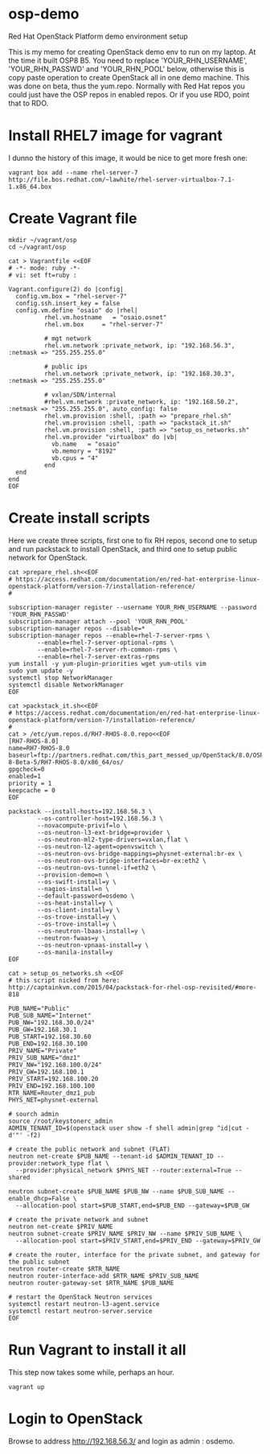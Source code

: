 # osp-demo
Red Hat OpenStack Platform demo environment setup 

This is my memo for creating OpenStack demo env to run on my laptop. At the time it built  OSP8 B5. You need to replace 'YOUR_RHN_USERNAME', 'YOUR_RHN_PASSWD' and 'YOUR_RHN_POOL' below, otherwise this is copy paste operation to create OpenStack all in one demo machine. This was done on beta, thus the yum.repo. Normally with Red Hat repos you could just have the OSP repos in enabled repos. Or if you use RDO, point that to RDO.



# Install RHEL7 image for vagrant
I dunno the history of this image, it would be nice to get more fresh one:

```
vagrant box add --name rhel-server-7 http://file.bos.redhat.com/~lawhite/rhel-server-virtualbox-7.1-1.x86_64.box
```

# Create Vagrant file

```
mkdir ~/vagrant/osp
cd ~/vagrant/osp

cat > Vagrantfile <<EOF
# -*- mode: ruby -*-
# vi: set ft=ruby :

Vagrant.configure(2) do |config|
  config.vm.box = "rhel-server-7"
  config.ssh.insert_key = false
  config.vm.define "osaio" do |rhel|
          rhel.vm.hostname   = "osaio.osnet"
          rhel.vm.box     = "rhel-server-7"

          # mgt network
          rhel.vm.network :private_network, ip: "192.168.56.3", :netmask => "255.255.255.0"

          # public ips
          rhel.vm.network :private_network, ip: "192.168.30.3", :netmask => "255.255.255.0"

          # vxlan/SDN/internal
          #rhel.vm.network :private_network, ip: "192.168.50.2", :netmask => "255.255.255.0", auto_config: false
          rhel.vm.provision :shell, :path => "prepare_rhel.sh"
          rhel.vm.provision :shell, :path => "packstack_it.sh"
          rhel.vm.provision :shell, :path => "setup_os_networks.sh"
          rhel.vm.provider "virtualbox" do |vb|
            vb.name   = "osaio"
            vb.memory = "8192"
            vb.cpus = "4"
          end
  end
end
EOF
```


# Create install scripts

Here we create three scripts, first one to fix RH repos, second one to setup and run packstack to install OpenStack, and third one to setup public network for OpenStack.

```
cat >prepare_rhel.sh<<EOF
# https://access.redhat.com/documentation/en/red-hat-enterprise-linux-openstack-platform/version-7/installation-reference/
#

subscription-manager register --username YOUR_RHN_USERNAME --password 'YOUR_RHN_PASSWD'
subscription-manager attach --pool 'YOUR_RHN_POOL'
subscription-manager repos --disable=*
subscription-manager repos --enable=rhel-7-server-rpms \
        --enable=rhel-7-server-optional-rpms \
        --enable=rhel-7-server-rh-common-rpms \
        --enable=rhel-7-server-extras-rpms
yum install -y yum-plugin-priorities wget yum-utils vim
sudo yum update -y
systemctl stop NetworkManager
systemctl disable NetworkManager
EOF
```

```
cat >packstack_it.sh<<EOF
# https://access.redhat.com/documentation/en/red-hat-enterprise-linux-openstack-platform/version-7/installation-reference/
#
cat > /etc/yum.repos.d/RH7-RHOS-8.0.repo<<EOF
[RH7-RHOS-8.0]
name=RH7-RHOS-8.0
baseurl=ftp://partners.redhat.com/this_part_messed_up/OpenStack/8.0/OSP-8-Beta-5/RH7-RHOS-8.0/x86_64/os/
gpgcheck=0
enabled=1
priority = 1
keepcache = 0
EOF

packstack --install-hosts=192.168.56.3 \
        --os-controller-host=192.168.56.3 \
        --novacompute-privif=lo \
        --os-neutron-l3-ext-bridge=provider \
        --os-neutron-ml2-type-drivers=vxlan,flat \
        --os-neutron-l2-agent=openvswitch \
        --os-neutron-ovs-bridge-mappings=physnet-external:br-ex \
        --os-neutron-ovs-bridge-interfaces=br-ex:eth2 \
        --os-neutron-ovs-tunnel-if=eth2 \
        --provision-demo=n \
        --os-swift-install=y \
        --nagios-install=n \
        --default-password=osdemo \
        --os-heat-install=y \
        --os-client-install=y \
        --os-trove-install=y \
        --os-trove-install=y \
        --os-neutron-lbaas-install=y \
        --neutron-fwaas=y \
        --os-neutron-vpnaas-install=y \
        --os-manila-install=y
EOF
```

```
cat > setup_os_networks.sh <<EOF
# this script nicked from here: http://captainkvm.com/2015/04/packstack-for-rhel-osp-revisited/#more-818

PUB_NAME="Public"
PUB_SUB_NAME="Internet"
PUB_NW="192.168.30.0/24"
PUB_GW=192.168.30.1
PUB_START=192.168.30.60
PUB_END=192.168.30.100
PRIV_NAME="Private"
PRIV_SUB_NAME="dmz1"
PRIV_NW="192.168.100.0/24"
PRIV_GW=192.168.100.1
PRIV_START=192.168.100.20
PRIV_END=192.168.100.100
RTR_NAME=Router_dmz1_pub
PHYS_NET=physnet-external

# sourch admin
source /root/keystonerc_admin
ADMIN_TENANT_ID=$(openstack user show -f shell admin|grep ^id|cut -d'"' -f2)

# create the public network and subnet (FLAT)
neutron net-create $PUB_NAME --tenant-id $ADMIN_TENANT_ID --provider:network_type flat \
  --provider:physical_network $PHYS_NET --router:external=True --shared

neutron subnet-create $PUB_NAME $PUB_NW --name $PUB_SUB_NAME --enable_dhcp=False \
  --allocation-pool start=$PUB_START,end=$PUB_END --gateway=$PUB_GW

# create the private network and subnet
neutron net-create $PRIV_NAME
neutron subnet-create $PRIV_NAME $PRIV_NW --name $PRIV_SUB_NAME \
  --allocation-pool start=$PRIV_START,end=$PRIV_END --gateway=$PRIV_GW

# create the router, interface for the private subnet, and gateway for the public subnet
neutron router-create $RTR_NAME
neutron router-interface-add $RTR_NAME $PRIV_SUB_NAME
neutron router-gateway-set $RTR_NAME $PUB_NAME

# restart the OpenStack Neutron services
systemctl restart neutron-l3-agent.service
systemctl restart neutron-server.service
EOF
```

# Run Vagrant to install it all

This step now takes some while, perhaps an hour.
```
vagrant up
```


# Login to OpenStack
Browse to address http://192.168.56.3/ and login as admin : osdemo.
